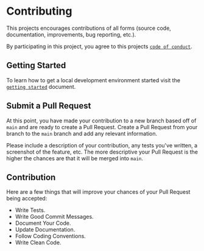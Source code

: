 # Contributing

This projects encourages contributions of all forms (source code, documentation, improvements, bug reporting, etc.). 

By participating in this project, you agree to this projects [`code of conduct`](../CODE_OF_CONDUCT.md).

## Getting Started

To learn how to get a local development environment started visit the [`getting started`](../GETTING_STARTED.md) document.

## Submit a Pull Request

At this point, you have made your contribution to a new branch based off of `main` and are ready to create a Pull Request. Create a Pull Request from your branch to the `main` branch and add any relevant information. 

Please include a description of your contribution, any tests you've written, a screenshot of the feature, etc. The more descriptive your Pull Request is the higher the chances are that it will be merged into `main`. 

## Contribution

Here are a few things that will improve your chances of your Pull Request being accepted:

* Write Tests.
* Write Good Commit Messages.
* Document Your Code.
* Update Documentation.
* Follow Coding Conventions.
* Write Clean Code.
